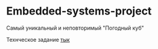# Embedded-systems-project
Самый уникальный и неповторимый "Погодный куб"

Технческое задание [тык](https://github.com/MortuusHaron/Embedded-systems-project/blob/main/ТЗ%20ВсС.md)
